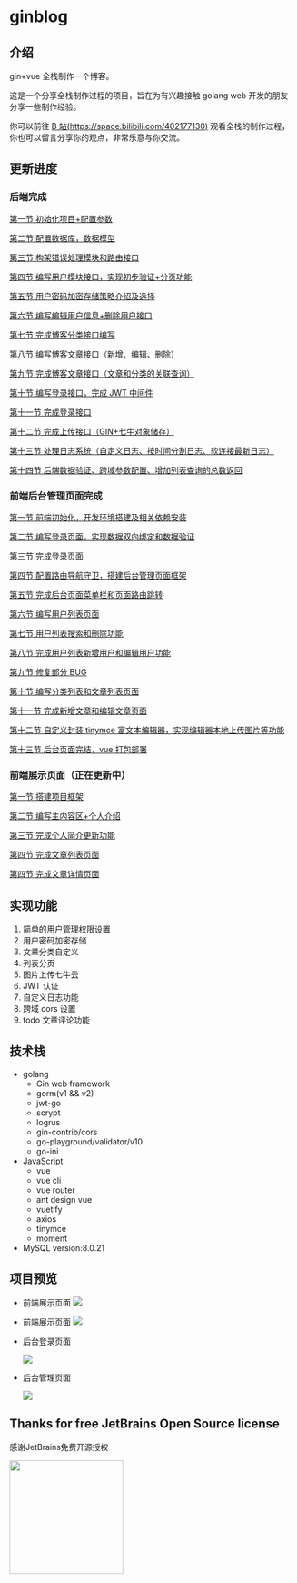 # ginblog

## 介绍

gin+vue 全栈制作一个博客。

这是一个分享全栈制作过程的项目，旨在为有兴趣接触 golang web 开发的朋友分享一些制作经验。

你可以前往 [B 站(https://space.bilibili.com/402177130)](https://space.bilibili.com/402177130) 观看全栈的制作过程，你也可以留言分享你的观点，非常乐意与你交流。

## 更新进度

### 后端完成

[第一节 初始化项目+配置参数](https://www.bilibili.com/video/BV1AA411v7e6)

[第二节 配置数据库，数据模型](https://www.bilibili.com/video/BV1A5411a7cf)

[第三节 构架错误处理模块和路由接口](https://www.bilibili.com/video/BV1oA411e7kM)

[第四节 编写用户模块接口，实现初步验证+分页功能](https://www.bilibili.com/video/BV1A5411a7qw)

[第五节 用户密码加密存储策略介绍及选择](https://www.bilibili.com/video/BV1AD4y1D7BX)

[第六节 编写编辑用户信息+删除用户接口](https://www.bilibili.com/video/BV19f4y1R7RE)

[第七节 完成博客分类接口编写](https://www.bilibili.com/video/BV16Z4y1T7Nc)

[第八节 编写博客文章接口（新增、编辑、删除）](https://www.bilibili.com/video/BV1JD4y1U76f)

[第九节 完成博客文章接口（文章和分类的关联查询）](https://www.bilibili.com/video/BV1YT4y1j7Co)

[第十节 编写登录接口，完成 JWT 中间件](https://www.bilibili.com/video/BV1Mp4y1q76P)

[第十一节 完成登录接口](https://www.bilibili.com/video/BV1cZ4y1M79w)

[第十二节 完成上传接口（GIN+七牛对象储存）](https://www.bilibili.com/video/BV17V411z7cW)

[第十三节 处理日志系统（自定义日志、按时间分割日志、软连接最新日志）](https://www.bilibili.com/video/BV16v411v7D7)

[第十四节 后端数据验证、跨域参数配置、增加列表查询的总数返回](https://www.bilibili.com/video/BV1Hi4y1g7aj)

### 前端后台管理页面完成

[第一节 前端初始化，开发环境搭建及相关依赖安装](https://www.bilibili.com/video/BV16T4y157JB)

[第二节 编写登录页面，实现数据双向绑定和数据验证](https://www.bilibili.com/video/BV1oi4y1u7ZJ)

[第三节 完成登录页面](https://www.bilibili.com/video/BV1JK4y1Y7pd)

[第四节 配置路由导航守卫，搭建后台管理页面框架](https://www.bilibili.com/video/BV1Ni4y1g7ju)

[第五节 完成后台页面菜单栏和页面路由跳转](https://www.bilibili.com/video/BV1sC4y187Pc)

[第六节 编写用户列表页面](https://www.bilibili.com/video/BV19D4y127U9)

[第七节 用户列表搜索和删除功能](https://www.bilibili.com/video/BV19V411U7ud)

[第八节 完成用户列表新增用户和编辑用户功能](https://www.bilibili.com/video/BV19D4y127kb)

[第九节 修复部分 BUG](https://www.bilibili.com/video/BV19h411d7eF)

[第十节 编写分类列表和文章列表页面](https://www.bilibili.com/video/BV1rv411y7Wm)

[第十一节 完成新增文章和编辑文章页面](https://www.bilibili.com/video/BV19h41197BB)

[第十二节 自定义封装 tinymce 富文本编辑器，实现编辑器本地上传图片等功能](https://www.bilibili.com/video/BV1Uz4y1f76J)

[第十三节 后台页面完结，vue 打包部署](https://www.bilibili.com/video/BV12i4y1M7eD)

### 前端展示页面（正在更新中）

[第一节 搭建项目框架](https://www.bilibili.com/video/BV1LX4y1u7py)

[第二节 编写主内容区+个人介绍](https://www.bilibili.com/video/BV1EZ4y137qG)

[第三节 完成个人简介更新功能](https://www.bilibili.com/video/BV17v411t7Gw)

[第四节 完成文章列表页面](https://www.bilibili.com/video/BV17y4y1U7FB)

[第四节 完成文章详情页面](https://www.bilibili.com/video/BV1Eo4y1Z7c9)

## 实现功能

1.  简单的用户管理权限设置
2.  用户密码加密存储
3.  文章分类自定义
4.  列表分页
5.  图片上传七牛云
6.  JWT 认证
7.  自定义日志功能
8.  跨域 cors 设置
9.  todo 文章评论功能

## 技术栈

- golang
  - Gin web framework
  - gorm(v1 && v2)
  - jwt-go
  - scrypt
  - logrus
  - gin-contrib/cors
  - go-playground/validator/v10
  - go-ini
- JavaScript
  - vue
  - vue cli
  - vue router
  - ant design vue
  - vuetify
  - axios
  - tinymce
  - moment
- MySQL version:8.0.21

## 项目预览

- 前端展示页面
    ![](https://gitee.com/wejectchan/ginblog/raw/frontDev/upload/front1.png)
  
- 前端展示页面
    ![](https://gitee.com/wejectchan/ginblog/raw/frontDev/upload/front2.png)

- 后台登录页面

	![](https://gitee.com/wejectchan/ginblog/raw/master/upload/admin.jpg)

- 后台管理页面

	![](https://gitee.com/wejectchan/ginblog/raw/master/upload/admin2.jpg)
	
	

## Thanks for free JetBrains Open Source license

感谢JetBrains免费开源授权

<a href="https://www.jetbrains.com" target="_blank"><img src="https://gitee.com/wejectchan/ginblog/raw/master/upload/jet.png" height="200" /></a>